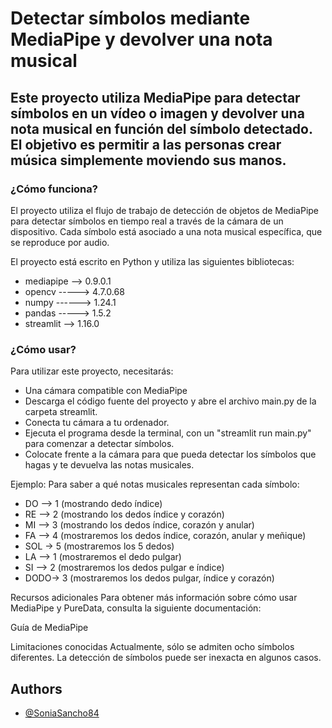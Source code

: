 # Detectar símbolos mediante MediaPipe y devolver una nota musical

## Este proyecto utiliza MediaPipe para detectar símbolos en un vídeo o imagen y devolver una nota musical en función del símbolo detectado. El objetivo es permitir a las personas crear música simplemente moviendo sus manos.

### ¿Cómo funciona?
El proyecto utiliza el flujo de trabajo de detección de objetos de MediaPipe para detectar símbolos en tiempo real a través de la cámara de un dispositivo. Cada símbolo está asociado a una nota musical específica, que se reproduce por audio.

El proyecto está escrito en Python y utiliza las siguientes bibliotecas:

- mediapipe --> 0.9.0.1 
- opencv -----> 4.7.0.68
- numpy ------> 1.24.1
- pandas -----> 1.5.2
- streamlit --> 1.16.0


### ¿Cómo usar?
Para utilizar este proyecto, necesitarás:

- Una cámara compatible con MediaPipe
- Descarga el código fuente del proyecto y abre el archivo main.py de la carpeta streamlit.
- Conecta tu cámara a tu ordenador.
- Ejecuta el programa desde la terminal, con un "streamlit run main.py" para comenzar a detectar símbolos.
- Colocate frente a la cámara para que pueda detectar los símbolos que hagas y te devuelva las notas musicales.

Ejemplo:
Para saber a qué notas musicales representan cada símbolo:

- DO --> 1 (mostrando dedo índice) 
- RE -->  2 (mostrando los dedos índice y corazón)
- MI --> 3 (mostrando los dedos índice, corazón y anular)
- FA --> 4 (mostraremos los dedos índice, corazón, anular y meñique)
- SOL -> 5 (mostraremos los 5 dedos)
- LA --> 1 (mostraremos el dedo pulgar)
- SI --> 2 (mostraremos los dedos pulgar e índice)
- DODO-> 3 (mostraremos los dedos pulgar, índice y corazón)

Recursos adicionales
Para obtener más información sobre cómo usar MediaPipe y PureData, consulta la siguiente documentación:

Guía de MediaPipe

Limitaciones conocidas
Actualmente, sólo se admiten ocho símbolos diferentes.
La detección de símbolos puede ser inexacta en algunos casos.

## Authors

- [@SoniaSancho84](https://github.com/SoniaSancho84/FinalProjectMusic)

